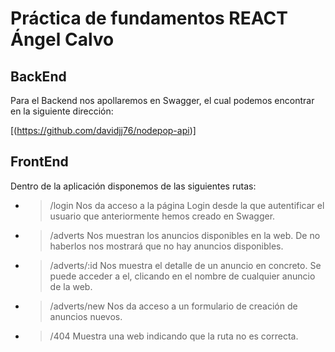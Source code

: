 # Práctica de fundamentos REACT Ángel Calvo

## BackEnd 

Para el Backend nos apollaremos en Swagger, el cual podemos encontrar en la siguiente dirección:

[(https://github.com/davidjj76/nodepop-api)]

## FrontEnd

Dentro de la aplicación disponemos de las siguientes rutas:

- >/login Nos da acceso a la página Login desde la que autentificar el usuario que anteriormente hemos creado en Swagger.
- >/adverts Nos muestran los anuncios disponibles en la web. De no haberlos nos mostrará que no hay anuncios disponibles.
- >/adverts/:id Nos muestra el detalle de un anuncio en concreto. Se puede acceder a el, clicando en el nombre de cualquier anuncio de la web.
- >/adverts/new Nos da acceso a un formulario de creación de anuncios nuevos.
- >/404 Muestra una web indicando que la ruta no es correcta.





